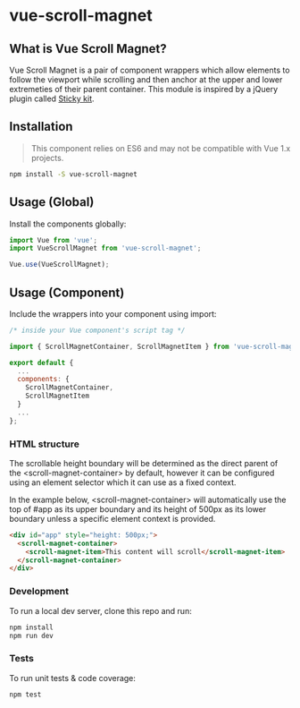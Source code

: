 # vue-scroll-magnet

## What is Vue Scroll Magnet?

Vue Scroll Magnet is a pair of component wrappers which allow elements to follow the viewport while scrolling and then anchor at the upper and lower extremeties of their parent container. This module is inspired by a jQuery plugin called <a href="//github.com/leafo/sticky-kit">Sticky kit</a>.

## Installation

> This component relies on ES6 and may not be compatible with Vue 1.x projects.

``` bash
npm install -S vue-scroll-magnet
```

## Usage (Global)
Install the components globally:
``` js
import Vue from 'vue';
import VueScrollMagnet from 'vue-scroll-magnet';

Vue.use(VueScrollMagnet);
```

## Usage (Component)
Include the wrappers into your component using import:
``` js
/* inside your Vue component's script tag */

import { ScrollMagnetContainer, ScrollMagnetItem } from 'vue-scroll-magnet';

export default {
  ...
  components: {
    ScrollMagnetContainer,
    ScrollMagnetItem
  }
  ...
};
```

### HTML structure
The scrollable height boundary will be determined as the direct parent of the &lt;scroll-magnet-container&gt; by default, however it can be configured using an element selector which it can use as a fixed context.

In the example below, &lt;scroll-magnet-container&gt; will automatically use the top of #app as its upper boundary and its height of 500px as its lower boundary unless a specific element context is provided.

``` html
<div id="app" style="height: 500px;">
  <scroll-magnet-container>
    <scroll-magnet-item>This content will scroll</scroll-magnet-item>
  </scroll-magnet-container>
</div>
```

### Development
To run a local dev server, clone this repo and run:
``` bash
npm install
npm run dev
```

### Tests
To run unit tests & code coverage:
``` bash
npm test
```